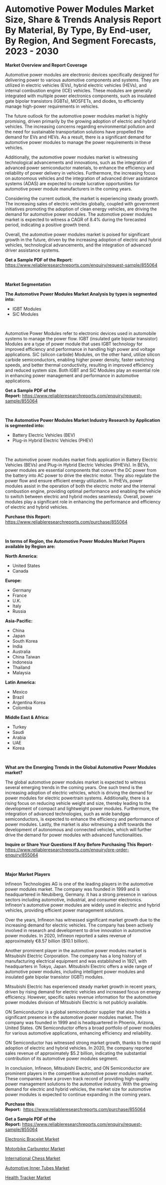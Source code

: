 <p><h1>Automotive Power Modules Market Size, Share & Trends Analysis Report By Material, By Type, By End-user, By Region, And Segment Forecasts, 2023 - 2030</h1></p><p><strong>Market Overview and Report Coverage</strong></p>
<p><p>Automotive power modules are electronic devices specifically designed for delivering power to various automotive components and systems. They are utilized in electric vehicles (EVs), hybrid electric vehicles (HEVs), and internal combustion engine (ICE) vehicles. These modules are generally integrated with multiple power electronics components, such as insulated gate bipolar transistors (IGBTs), MOSFETs, and diodes, to efficiently manage high-power requirements in vehicles.</p><p>The future outlook for the automotive power modules market is highly promising, driven primarily by the growing adoption of electric and hybrid vehicles. The increasing concerns regarding environmental pollution and the need for sustainable transportation solutions have propelled the demand for EVs and HEVs. As a result, there is a significant demand for automotive power modules to manage the power requirements in these vehicles.</p><p>Additionally, the automotive power modules market is witnessing technological advancements and innovations, such as the integration of advanced power semiconductor materials, to enhance the efficiency and reliability of power delivery in vehicles. Furthermore, the increasing focus on autonomous vehicles and the integration of advanced driver assistance systems (ADAS) are expected to create lucrative opportunities for automotive power module manufacturers in the coming years.</p><p>Considering the current outlook, the market is experiencing steady growth. The increasing sales of electric vehicles globally, coupled with government initiatives promoting the adoption of clean energy vehicles, are driving the demand for automotive power modules. The automotive power modules market is expected to witness a CAGR of 8.4% during the forecasted period, indicating a positive growth trend.</p><p>Overall, the automotive power modules market is poised for significant growth in the future, driven by the increasing adoption of electric and hybrid vehicles, technological advancements, and the integration of advanced driver assistance systems.</p></p>
<p><strong>Get a Sample PDF of the Report:</strong> <a href="https://www.reliableresearchreports.com/enquiry/request-sample/855064">https://www.reliableresearchreports.com/enquiry/request-sample/855064</a></p>
<p>&nbsp;</p>
<p><strong>Market Segmentation</strong></p>
<p><strong>The Automotive Power Modules Market Analysis by types is segmented into:</strong></p>
<p><ul><li>IGBT Modules</li><li>SiC Modules</li></ul></p>
<p>&nbsp;</p>
<p><p>Automotive Power Modules refer to electronic devices used in automobile systems to manage the power flow. IGBT (insulated gate bipolar transistor) Modules are a type of power module that uses IGBT technology for improved efficiency and performance in handling high power and voltage applications. SiC (silicon carbide) Modules, on the other hand, utilize silicon carbide semiconductors, enabling higher power density, faster switching speeds, and better thermal conductivity, resulting in improved efficiency and reduced system size. Both IGBT and SiC Modules play an essential role in enhancing power management and performance in automotive applications.</p></p>
<p><strong>Get a Sample PDF of the Report:</strong>&nbsp;<a href="https://www.reliableresearchreports.com/enquiry/request-sample/855064">https://www.reliableresearchreports.com/enquiry/request-sample/855064</a></p>
<p>&nbsp;</p>
<p><strong>The Automotive Power Modules Market Industry Research by Application is segmented into:</strong></p>
<p><ul><li>Battery Electric Vehicles (BEV)</li><li>Plug-in Hybrid Electric Vehicles (PHEV)</li></ul></p>
<p>&nbsp;</p>
<p><p>The automotive power modules market finds application in Battery Electric Vehicles (BEVs) and Plug-in Hybrid Electric Vehicles (PHEVs). In BEVs, power modules are essential components that convert the DC power from the battery into AC power to drive the electric motor. They also regulate the power flow and ensure efficient energy utilization. In PHEVs, power modules assist in the operation of both the electric motor and the internal combustion engine, providing optimal performance and enabling the vehicle to switch between electric and hybrid modes seamlessly. Overall, power modules play a significant role in enhancing the performance and efficiency of electric and hybrid vehicles.</p></p>
<p><strong>Purchase this Report:</strong>&nbsp; <a href="https://www.reliableresearchreports.com/purchase/855064">https://www.reliableresearchreports.com/purchase/855064</a></p>
<p>&nbsp;</p>
<p><strong>In terms of Region, the Automotive Power Modules Market Players available by Region are:</strong></p>
<p>
    <p> <strong> North America: </strong>
        <ul>
            <li>United States</li>
            <li>Canada</li>
        </ul>
        </p> 
    <p> <strong> Europe: </strong>
        <ul>
            <li>Germany</li>
            <li>France</li>
            <li>U.K.</li>
            <li>Italy</li>
            <li>Russia</li>
        </ul>
        </p> 
    <p> <strong> Asia-Pacific: </strong>
        <ul>
            <li>China</li>
            <li>Japan</li>
            <li>South Korea</li>
            <li>India</li>
            <li>Australia</li>
            <li>China Taiwan</li>
            <li>Indonesia</li>
            <li>Thailand</li>
            <li>Malaysia</li>
        </ul>
        </p> 
    <p> <strong> Latin America: </strong>
        <ul>
            <li>Mexico</li>
            <li>Brazil</li>
            <li>Argentina Korea</li>
            <li>Colombia</li>
        </ul>
        </p> 
    <p> <strong> Middle East & Africa: </strong>
        <ul>
            <li>Turkey</li>
            <li>Saudi</li>
            <li>Arabia</li>
            <li>UAE</li>
            <li>Korea</li>
        </ul>
    </p>
    </p>
<p>&nbsp;</p>
<p><strong>What are the Emerging Trends in the Global Automotive Power Modules market?</strong></p>
<p><p>The global automotive power modules market is expected to witness several emerging trends in the coming years. One such trend is the increasing adoption of electric vehicles, which is driving the demand for power modules for electric powertrain systems. Additionally, there is a rising focus on reducing vehicle weight and size, thereby leading to the development of compact and lightweight power modules. Furthermore, the integration of advanced technologies, such as wide bandgap semiconductors, is expected to enhance the efficiency and performance of power modules. Lastly, the market is also witnessing a shift towards the development of autonomous and connected vehicles, which will further drive the demand for power modules with advanced functionalities.</p></p>
<p><strong>Inquire or Share Your Questions If Any Before Purchasing This Report</strong>- <a href="https://www.reliableresearchreports.com/enquiry/pre-order-enquiry/855064">https://www.reliableresearchreports.com/enquiry/pre-order-enquiry/855064</a></p>
<p>&nbsp;</p>
<p><strong>Major Market Players</strong></p>
<p><p>Infineon Technologies AG is one of the leading players in the automotive power modules market. The company was founded in 1999 and is headquartered in Neubiberg, Germany. It has a strong presence in various sectors including automotive, industrial, and consumer electronics. Infineon's automotive power modules are widely used in electric and hybrid vehicles, providing efficient power management solutions.</p><p>Over the years, Infineon has witnessed significant market growth due to the increasing demand for electric vehicles. The company has been actively involved in research and development to drive innovation in automotive power modules. In 2020, Infineon reported a sales revenue of approximately €8.57 billion ($10.1 billion).</p><p>Another prominent player in the automotive power modules market is Mitsubishi Electric Corporation. The company has a long history of manufacturing electrical equipment and was established in 1921, with headquarters in Tokyo, Japan. Mitsubishi Electric offers a wide range of automotive power modules, including intelligent power modules and insulated gate bipolar transistor (IGBT) modules.</p><p>Mitsubishi Electric has experienced steady market growth in recent years, driven by rising demand for electric vehicles and increased focus on energy efficiency. However, specific sales revenue information for the automotive power modules division of Mitsubishi Electric is not publicly available.</p><p>ON Semiconductor is a global semiconductor supplier that also holds a significant presence in the automotive power modules market. The company was founded in 1999 and is headquartered in Phoenix, Arizona, United States. ON Semiconductor offers a broad portfolio of power modules for various automotive applications, enhancing efficiency and reliability.</p><p>ON Semiconductor has witnessed strong market growth, thanks to the rapid adoption of electric and hybrid vehicles. In 2020, the company reported sales revenue of approximately $5.2 billion, indicating the substantial contribution of its automotive power modules segment.</p><p>In conclusion, Infineon, Mitsubishi Electric, and ON Semiconductor are prominent players in the competitive automotive power modules market. These companies have a proven track record of providing high-quality power management solutions to the automotive industry. With the growing demand for electric and hybrid vehicles, the market size for automotive power modules is expected to continue expanding in the coming years.</p></p>
<p><strong>Purchase this Report:</strong>&nbsp;&nbsp;<a href="https://www.reliableresearchreports.com/purchase/855064">https://www.reliableresearchreports.com/purchase/855064</a></p>
<p></p>
<p><strong>Get a Sample PDF of the Report:</strong>&nbsp;<a href="https://www.reliableresearchreports.com/enquiry/request-sample/855064">https://www.reliableresearchreports.com/enquiry/request-sample/855064</a></p>
<p><p><a href="https://medium.com/@wound.key.cure/electronic-bracelet-market-size-reveals-the-best-marketing-channels-in-global-industry-e93e2641df1d">Electronic Bracelet Market</a></p><p><a href="https://github.com/amonskiyk/Market-Research-Report-List-1/blob/main/motorbike-carburetor-market.md">Motorbike Carburetor Market</a></p><p><a href="https://medium.com/@cite.teach.super/international-chess-market-research-report-its-history-and-forecast-2023-to-2030-252e56c42324">International Chess Market</a></p><p><a href="https://github.com/JameTravis/Market-Research-Report-List-2/blob/main/automotive-inner-tubes-market.md">Automotive Inner Tubes Market</a></p><p><a href="https://medium.com/@clock.fund.arm/health-tracker-market-analysis-its-cagr-market-segmentation-and-global-industry-overview-d38d67e7d369">Health Tracker Market</a></p></p>
